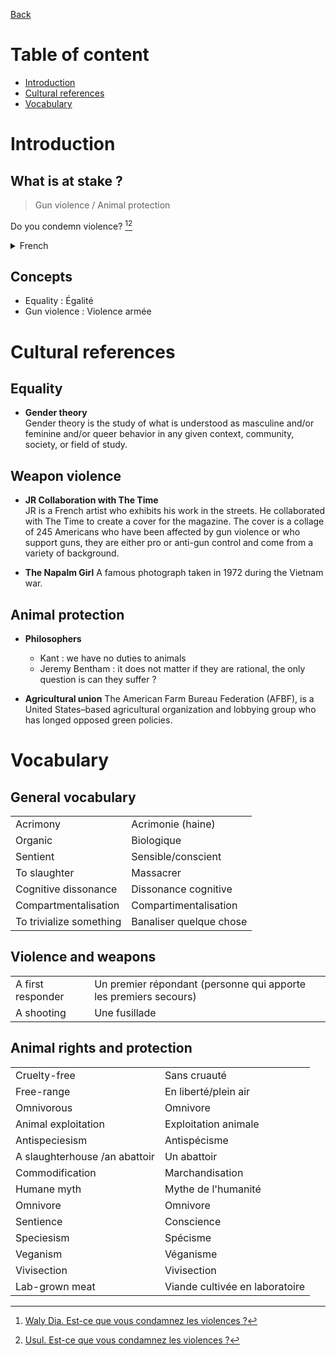[Back](../README.md)

# Table of content

* [Introduction](#introduction)
* [Cultural references](#cultural-references)
* [Vocabulary](#vocabulary)

# Introduction

## What is at stake ?

> Gun violence / Animal protection

Do you condemn violence? [^1][^2]
<details>
<summary>French</summary>

Est-ce que vous condamnez les violences ?

</details>

## Concepts

* Equality : Égalité
* Gun violence : Violence armée

# Cultural references

## Equality

* **Gender theory**  
Gender theory is the study of what is understood as masculine and/or feminine and/or queer behavior in any given context, community, society, or field of study.

## Weapon violence

* **JR Collaboration with The Time**  
JR is a French artist who exhibits his work in the streets. He collaborated with The Time to create a cover for the magazine. The cover is a collage of 245 Americans who have been affected by gun violence or who support guns, they are either pro or anti-gun control and come from a variety of background.

* **The Napalm Girl**
A famous photograph taken in 1972 during the Vietnam war.

## Animal protection

* **Philosophers**
  * Kant : we have no duties to animals
  * Jeremy Bentham : it does not matter if they are rational, the only question is can they suffer ?

* **Agricultural union**
The American Farm Bureau Federation (AFBF), is a United States–based agricultural organization and lobbying group who has longed opposed green policies.

# Vocabulary

## General vocabulary

|     |     |
| --- | --- |
| Acrimony | Acrimonie (haine) |
| Organic | Biologique |
| Sentient | Sensible/conscient |
| To slaughter | Massacrer |
| Cognitive dissonance | Dissonance cognitive |
| Compartmentalisation | Compartimentalisation |
| To trivialize something | Banaliser quelque chose |

## Violence and weapons

|     |     |
| --- | --- |
| A first responder | Un premier répondant (personne qui apporte les premiers secours) |
| A shooting | Une fusillade |

## Animal rights and protection

|     |     |
| --- | --- |
| Cruelty-free | Sans cruauté |
| Free-range | En liberté/plein air |
| Omnivorous | Omnivore |
| Animal exploitation | Exploitation animale |
| Antispeciesism | Antispécisme |
| A slaughterhouse /an abattoir | Un abattoir |
| Commodification | Marchandisation |
| Humane myth | Mythe de l'humanité |
| Omnivore | Omnivore |
| Sentience | Conscience |
| Speciesism | Spécisme |
| Veganism | Véganisme |
| Vivisection | Vivisection |
| Lab-grown meat | Viande cultivée en laboratoire |

[^1]: [Waly Dia. Est-ce que vous condamnez les violences ?](https://www.radiofrance.fr/franceinter/podcasts/la-chronique-de-waly-dia/la-chronique-de-waly-dia-du-lundi-20-mars-2023-2323931)
[^2]: [Usul. Est-ce que vous condamnez les violences ?](https://www.youtube.com/watch?v=L6OW3C-Y3fU)
